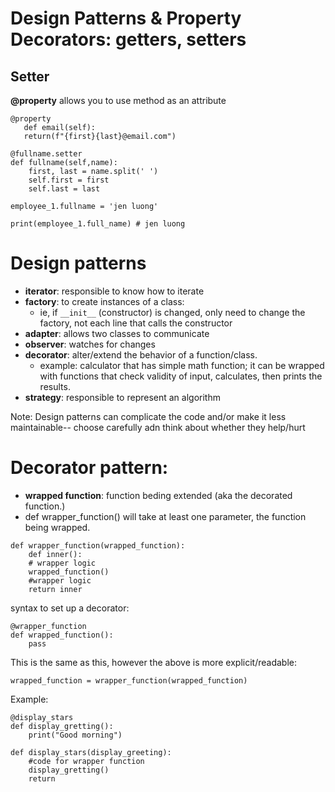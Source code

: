 # Design Patterns & Property Decorators: getters, setters

## Setter  
**@property** allows you to use method as an attribute
```
@property
   def email(self):
   return(f"{first}{last}@email.com")
```

```
@fullname.setter
def fullname(self,name):
    first, last = name.split(' ')
    self.first = first
    self.last = last

employee_1.fullname = 'jen luong'

print(employee_1.full_name) # jen luong
```

# Design patterns
- **iterator**: responsible to know how to iterate
- **factory**: to create instances of a class:   
  - ie, if `__init__` (constructor) is changed, only need to change the factory, not each line that calls the constructor
- **adapter**: allows two classes to communicate
- **observer**: watches for changes
- **decorator**: alter/extend the behavior of a function/class.  
  - example: calculator that has simple math function; it can be wrapped with functions that check validity of input, calculates, then prints the results.
- **strategy**: responsible to represent an algorithm

Note: Design patterns can complicate the code and/or make it less maintainable-- choose carefully adn think about whether they help/hurt

# Decorator pattern:
- **wrapped function**: function beding extended (aka the decorated function.)
- def wrapper_function() will take at least one parameter, the function being wrapped.
```
def wrapper_function(wrapped_function):
    def inner():
    # wrapper logic
    wrapped_function()
    #wrapper logic
    return inner
```
syntax to set up a decorator:
```
@wrapper_function
def wrapped_function():
    pass
```
This is the same as this, however the above is more explicit/readable:
```
wrapped_function = wrapper_function(wrapped_function)
```
Example:
```
@display_stars
def display_gretting():
    print("Good morning")

def display_stars(display_greeting):
    #code for wrapper function
    display_gretting()
    return 